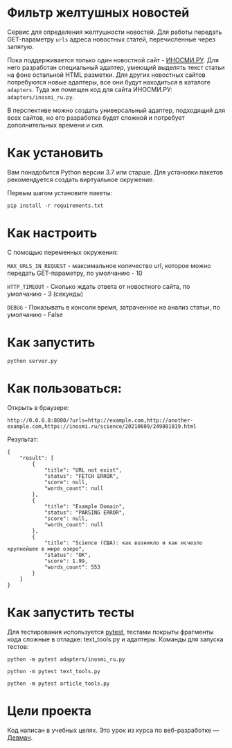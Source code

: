 # Фильтр желтушных новостей

Сервис для определения желтушности новостей. Для работы передать GET-параметру `urls` адреса новостных статей, перечисленные через запятую.

Пока поддерживается только один новостной сайт - [ИНОСМИ.РУ](https://inosmi.ru/). Для него разработан специальный адаптер, умеющий выделять текст статьи на фоне остальной HTML разметки. Для других новостных сайтов потребуются новые адаптеры, все они будут находиться в каталоге `adapters`. Туда же помещен код для сайта ИНОСМИ.РУ: `adapters/inosmi_ru.py`.

В перспективе можно создать универсальный адаптер, подходящий для всех сайтов, но его разработка будет сложной и потребует дополнительных времени и сил.

# Как установить

Вам понадобится Python версии 3.7 или старше. Для установки пакетов рекомендуется создать виртуальное окружение.

Первым шагом установите пакеты:

```
pip install -r requirements.txt
```
# Как настроить
С помощью переменных окружения:

`MAX_URLS_IN_REQUEST` - максимальное количество url, которое можно передать GET-параметру, по умолчанию - 10

`HTTP_TIMEOUT` - Сколько ждать ответа от новостного сайта, по умолчанию - 3 (секунды)

`DEBUG` - Показывать в консоли время, затраченное на анализ статьи, по умолчанию - False

# Как запустить

```
python server.py
```
# Как пользоваться:
Открыть в браузере:
```
http://0.0.0.0:8080/?urls=http://example.com,http://another-example.com,https://inosmi.ru/science/20210609/249881819.html
```
Результат:
```
{
    "result": [
        {
            "title": "URL not exist",
            "status": "FETCH ERROR",
            "score": null,
            "words_count": null
        },
        {
            "title": "Example Domain",
            "status": "PARSING ERROR",
            "score": null,
            "words_count": null
        },
        {
            "title": "Science (США): как возникло и как исчезло крупнейшее в мире озеро",
            "status": "OK",
            "score": 1.99,
            "words_count": 553
        }
    ]
}
```

# Как запустить тесты

Для тестирования используется [pytest](https://docs.pytest.org/en/latest/), тестами покрыты фрагменты кода сложные в отладке: text_tools.py и адаптеры. Команды для запуска тестов:

```
python -m pytest adapters/inosmi_ru.py
```
```
python -m pytest text_tools.py
```
```
python -m pytest article_tools.py
```

# Цели проекта

Код написан в учебных целях. Это урок из курса по веб-разработке — [Девман](https://dvmn.org).
